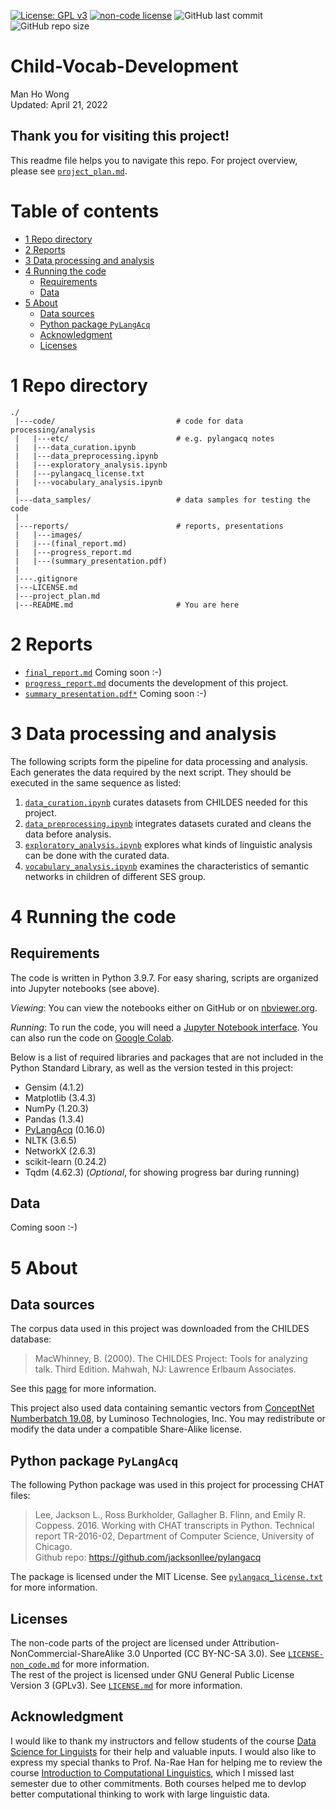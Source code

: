 [![License: GPL v3](https://img.shields.io/badge/License-GPLv3-blue.svg)](https://www.gnu.org/licenses/gpl-3.0)
[![non-code license](https://img.shields.io/badge/License_(non--code)-CC_BY--NC--SA_3.0-orange)](https://creativecommons.org/licenses/by-nc-sa/3.0/)
![GitHub last commit](https://img.shields.io/github/last-commit/Data-Science-for-Linguists-2022/Child-Vocab-Development)
![GitHub repo size](https://img.shields.io/github/repo-size/Data-Science-for-Linguists-2022/Child-Vocab-Development)

# Child-Vocab-Development

Man Ho Wong  
Updated: April 21, 2022

## Thank you for visiting this project!

This readme file helps you to navigate this repo. For project overview, please see [`project_plan.md`](https://github.com/Data-Science-for-Linguists-2022/Child-Vocab-Development/blob/main/project_plan.md).

# Table of contents

- [1 Repo directory](#1-repo-directory)
- [2 Reports](#2-reports)
- [3 Data processing and analysis](#3-data-processing-and-analysis)
- [4 Running the code](#4-running-the-code)
  - [Requirements](#requirements)
  - [Data](#data)
- [5 About](#5-about)
  - [Data sources](#data-sources)
  - [Python package `PyLangAcq`](#python-package-pylangacq)
  - [Acknowledgment](#acknowledgment)
  - [Licenses](#licenses)

# 1 Repo directory

```
./
 |---code/                           # code for data processing/analysis
 |   |---etc/                        # e.g. pylangacq notes
 |   |---data_curation.ipynb
 |   |---data_preprocessing.ipynb
 |   |---exploratory_analysis.ipynb
 |   |---pylangacq_license.txt
 |   |---vocabulary_analysis.ipynb
 |          
 |---data_samples/                   # data samples for testing the code
 |
 |---reports/                        # reports, presentations
 |   |---images/
 |   |---(final_report.md)
 |   |---progress_report.md
 |   |---(summary_presentation.pdf)
 |
 |---.gitignore
 |---LICENSE.md
 |---project_plan.md
 |---README.md                       # You are here
```

# 2 Reports

- [`final_report.md`]() Coming soon :-)
- [`progress_report.md`](https://github.com/Data-Science-for-Linguists-2022/Child-Vocab-Development/blob/main/reports/progress_report.md) documents the development of this project.
- [`summary_presentation.pdf*`]() Coming soon :-)

# 3 Data processing and analysis

The following scripts form the pipeline for data processing and analysis. Each generates the data required by the next script. They should be executed in the same sequence as listed:

1. [`data_curation.ipynb`](https://github.com/Data-Science-for-Linguists-2022/Child-Vocab-Development/blob/main/code/data_curation.ipynb) curates datasets from CHILDES needed for this project.
2. [`data_preprocessing.ipynb`](https://github.com/Data-Science-for-Linguists-2022/Child-Vocab-Development/blob/main/code/data_preprocessing.ipynb) integrates datasets curated and cleans the data before analysis.
3. [`exploratory_analysis.ipynb`](https://github.com/Data-Science-for-Linguists-2022/Child-Vocab-Development/blob/main/code/exploratory_analysis.ipynb) explores what kinds of linguistic analysis can be done with the curated data.
4. [`vocabulary_analysis.ipynb`](https://github.com/Data-Science-for-Linguists-2022/Child-Vocab-Development/blob/main/code/vocabulary_analysis.ipynb) examines the characteristics of semantic networks in children of different SES group.

# 4 Running the code

## Requirements

The code is written in Python 3.9.7. For easy sharing, scripts are organized into Jupyter notebooks (see above).

*Viewing*: You can view the notebooks either on GitHub or on [nbviewer.org](https:/./nbviewer.org/).

*Running*: To run the code, you will need a [Jupyter Notebook interface](https://docs.jupyter.org/en/latest/install.html). You can also run the code on [Google Colab](https://colab.research.google.com/). 

Below is a list of required libraries and packages that are not included in the Python Standard Library, as well as the version tested in this project:

- Gensim (4.1.2)
- Matplotlib (3.4.3)
- NumPy (1.20.3)
- Pandas (1.3.4)
- [PyLangAcq](https://pylangacq.org/) (0.16.0)
- NLTK (3.6.5)
- NetworkX (2.6.3)
- scikit-learn (0.24.2)
- Tqdm (4.62.3) (*Optional*, for showing progress bar during running)

## Data

Coming soon :-)

# 5 About

## Data sources

The corpus data used in this project was downloaded from the CHILDES database:  
> MacWhinney, B. (2000). The CHILDES Project: Tools for analyzing talk. Third Edition. Mahwah, NJ: Lawrence Erlbaum Associates.

See this [page](https://talkbank.org/share/citation.html) for more information.

This project also used data containing semantic vectors from [ConceptNet Numberbatch 19.08](https://github.com/commonsense/conceptnet-numberbatch), by
Luminoso Technologies, Inc. You may redistribute or modify the
data under a compatible Share-Alike license.

## Python package `PyLangAcq`

The following Python package was used in this project for processing CHAT files:
> Lee, Jackson L., Ross Burkholder, Gallagher B. Flinn, and Emily R. Coppess. 2016. Working with CHAT transcripts in Python. Technical report TR-2016-02, Department of Computer Science, University of Chicago.  
> Github repo: https://github.com/jacksonllee/pylangacq

The package is licensed under the MIT License. See [`pylangacq_license.txt`](https://github.com/Data-Science-for-Linguists-2022/Child-Vocab-Development/blob/main/code/pylangacq_license.txt) for more information.

## Licenses

The non-code parts of the project are licensed under Attribution-NonCommercial-ShareAlike 3.0 Unported (CC BY-NC-SA 3.0). See [`LICENSE-non_code.md`](https://github.com/Data-Science-for-Linguists-2022/Child-Vocab-Development/blob/main/LICENSE-non_code.md) for more information.  
The rest of the project is licensed under GNU General Public License Version 3 (GPLv3). See [`LICENSE.md`](https://github.com/Data-Science-for-Linguists-2022/Child-Vocab-Development/blob/main/LICENSE.md) for more information.

## Acknowledgment

I would like to thank my instructors and fellow students of the course [Data Science for Linguists](https://naraehan.github.io/Data-Science-for-Linguists-2022/) for their help and valuable inputs. I would also like to express my special thanks to Prof. Na-Rae Han for helping me to review the course [Introduction to Computational Linguistics](https://sites.pitt.edu/~naraehan/ling1330/), which I missed last semester due to other commitments. Both courses helped me to devlop better computational thinking to work with large linguistic data.